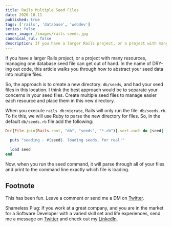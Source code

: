 ```yaml
---
title: Rails Multiple Seed Files
date: 2020-10-11
published: true
tags: ['rails', 'database', 'webdev']
series: false
cover_image: /images/rails-seeds.jpg
canonical_rul: false
description: If you have a larger Rails project, or a project with many resources, managing one database seed file can get out of hand. In the name of DRY-ing out code, this article walks you through how to abstract your seed data into multiple files.
---
```


If you have a larger Rails project, or a project with many resources, managing one database seed file can get out of hand. In the name of DRY-ing out code, this article walks you through how to abstract your seed data into multiple files.

So, the approach is to create a new directory: `db/seeds`, and had your seed files in this location. I think the best approach would be to separate your concerns in your seed files. Create multiple seed files to manage easier each resource and place them in this new directory.

When you execute `rails db:migrate`, Rails will only run the file: `db/seeds.rb`. To fix this, we will use Ruby to parse the new directory for files. So, in the default `db/seeds.rb` file add the following:

```ruby
Dir[File.join(Rails.root, "db", "seeds", "*.rb")].sort.each do |seed|

  puts "seeding - #{seed}. loading seeds, for real!"
  
  load seed
end
```
Now, when you run the seed command, it will parse through all of your files and print to the command line exactly which file is loading.

## Footnote

This has been fun. Leave a comment or send me a DM on [Twitter](http://twitter.com/EclecticCoding).

Shameless Plug: If you work at a great company, and you are in the market for a Software Developer with a varied skill set and life experiences, send me a message on [Twitter](http://twitter.com/EclecticCoding) and check out my [LinkedIn](http://www.linkedin.com/in/dev-chuck-smith).
